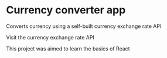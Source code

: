 # Currency converter app

Converts currency using a self-built currency exchange rate API

Visit the currency exchange rate API

This project was aimed to learn the basics of React
